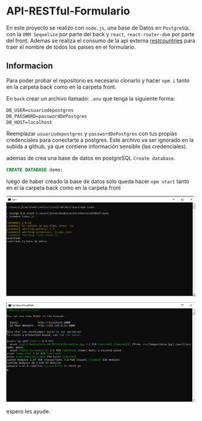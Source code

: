 # API-RESTful-Formulario

En este proyecto se realizo con  `node.js`, una base de Datos en `PostgreSQL` con la `ORM Sequelize` por parte del back y `react`, `react-router-dom` por parte del front. Ademas se realiza el consumo de la api externa [restcountries](https://restcountries.com/) para traer el nombre de todos los paises en el formulario.

## Informacion

Para poder probar el repositorio es necesario clonarlo y hacer `npm i`  tanto en la carpeta back como en la carpeta front.

En `back` crear un archivo llamado: `.env` que tenga la siguiente forma:

```
DB_USER=usuariodepostgres
DB_PASSWORD=passwordDePostgres
DB_HOST=localhost
```

Reemplazar `usuariodepostgres` y `passwordDePostgres` con tus propias credenciales para conectarte a postgres. Este archivo va ser ignorado en la subida a github, ya que contiene información sensible (las credenciales).

 ademas de crea una base de datos en postgreSQL `Create database`.

```sql
CREATE DATABASE demo;
```

luego de haber creado la base de datos solo queda hacer `npm start` tanto en el la carpeta back como en la carpeta front 

![npm-start-back](./front/src/Imagen/npm-start-back.png)

![npm-start-front](./front/src/Imagen/npm-start-front.png)


espero les ayude.